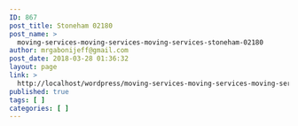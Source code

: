 ```yaml
---
ID: 867
post_title: Stoneham 02180
post_name: >
  moving-services-moving-services-moving-services-stoneham-02180
author: mrgabonijeff@gmail.com
post_date: 2018-03-28 01:36:32
layout: page
link: >
  http://localhost/wordpress/moving-services-moving-services-moving-services-stoneham-02180/
published: true
tags: [ ]
categories: [ ]
---
```

